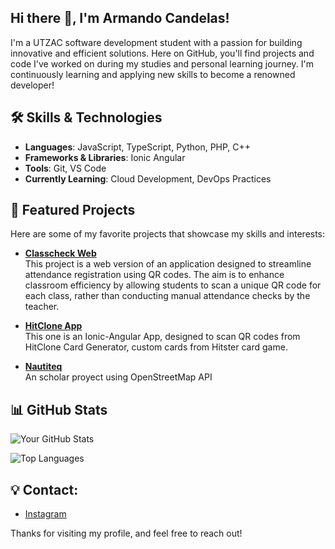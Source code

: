 ## Hi there 👋, I'm Armando Candelas!

I'm a UTZAC software development student with a passion for building innovative and efficient solutions. Here on GitHub, you'll find projects and code I've worked on during my studies and personal learning journey. I'm continuously learning and applying new skills to become a renowned developer!

## 🛠️ Skills & Technologies
- **Languages**: JavaScript, TypeScript, Python, PHP, C++
- **Frameworks & Libraries**: Ionic Angular
- **Tools**: Git, VS Code
- **Currently Learning**: Cloud Development, DevOps Practices

## 🌟 Featured Projects
Here are some of my favorite projects that showcase my skills and interests:

- **[Classcheck Web](https://github.com/Armandiux2324/classcheck_web.git)**  
  This project is a web version of an application designed to streamline attendance registration using QR codes. The aim is to enhance classroom efficiency by allowing students to scan a unique QR code for each class, rather than conducting manual attendance checks by the teacher.

- **[HitClone App](https://github.com/Armandiux2324/HitClone-App.git)**  
  This one is an Ionic-Angular App, designed to scan QR codes from HitClone Card Generator, custom cards from Hitster card game.

- **[Nautiteq](https://github.com/Sunwearshade/Nautiteq.git)**  
  An scholar proyect using OpenStreetMap API

## 📊 GitHub Stats
![Your GitHub Stats](https://github-readme-stats.vercel.app/api?username=Armandiux2324&show_icons=true&theme=radical)

![Top Languages](https://github-readme-stats.vercel.app/api/top-langs/?username=Armandiux2324&layout=compact&theme=radical)

## 💡 Contact:
- [Instagram](https://www.instagram.com/armandiux.2005/profilecard/?igsh=emRzdjZuam0xOGpw)

Thanks for visiting my profile, and feel free to reach out!
